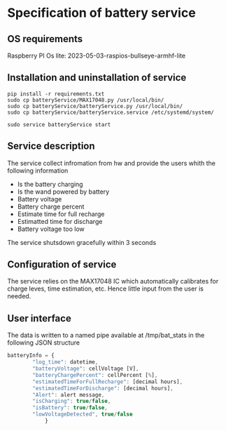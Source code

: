 # Specification of battery service

## OS requirements

Raspberry PI Os lite:  2023-05-03-raspios-bullseye-armhf-lite

## Installation and uninstallation of service

```
pip install -r requirements.txt
sudo cp batteryService/MAX17048.py /usr/local/bin/
sudo cp batteryService/batteryService.py /usr/local/bin/
sudo cp batteryService/batteryService.service /etc/systemd/system/

sudo service batteryService start
```


## Service description

The service collect infromation from hw and provide the users whith the following information

- Is the battery charging
- Is the wand powered by battery
- Battery voltage
- Battery charge percent
- Estimate time for full recharge
- Estimatted time for discharge
- Battery voltage too low

The service shutsdown gracefully within 3 seconds

## Configuration of service
The service relies on the MAX17048 IC which automatically calibrates for charge leves, time estimation, etc. Hence little input from the user is needed.

## User interface
The data is written to a named pipe available at /tmp/bat_stats in the following JSON structure 
```javascript
batteryInfo = {
        "log_time": datetime,
        "batteryVoltage": cellVoltage [V],
        "batteryChargePercent": cellPercent [%],
        "estimatedTimeForFullRecharge": [decimal hours],
        "estimatedTimeForDischarge": [decimal hours],
        "Alert": alert message,
        "isCharging": true/false,
        "isBattery": true/false,
        "lowVoltageDetected", true/false
            }         
```

